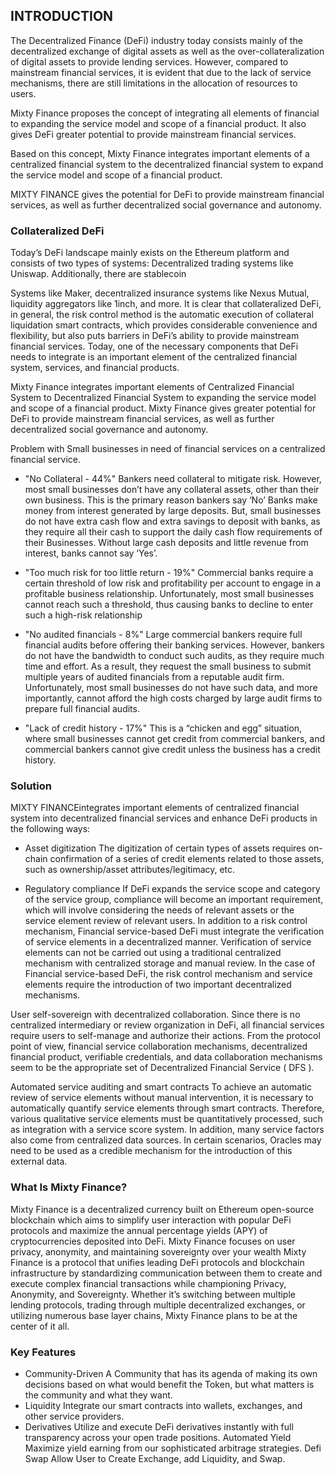 ## INTRODUCTION
The Decentralized Finance (DeFi) industry today consists mainly of the decentralized exchange of digital assets as well as the over-collateralization of digital assets to provide lending services. However, compared to mainstream financial services, it is evident that due to the lack of service mechanisms, there
are still limitations in the allocation of resources to users.

Mixty Finance proposes the concept of integrating all elements of financial to expanding the service model and scope of a financial product. It also gives DeFi greater potential to provide mainstream financial services.

Based on this concept, Mixty Finance integrates important elements of a centralized financial system to the decentralized financial system to expand the service model and scope of a financial product. 

MIXTY FINANCE gives the potential for DeFi to provide mainstream financial services, as well as further decentralized social governance and autonomy.

### Collateralized DeFi
Today’s DeFi landscape mainly exists on the Ethereum platform and consists of two types of systems: Decentralized trading systems like Uniswap. Additionally, there are stablecoin 

Systems like Maker, decentralized insurance systems like Nexus Mutual, liquidity aggregators like 1inch, and more. It is clear that collateralized DeFi, in general, the risk control method is the automatic execution of collateral liquidation smart contracts, which provides considerable convenience and flexibility, but also puts barriers in DeFi’s ability to provide mainstream financial services. Today, one of the necessary components that DeFi needs to integrate is an important element of
the centralized financial system, services, and financial products.

Mixty Finance integrates important elements of Centralized Financial System to Decentralized Financial System to expanding the service model and scope of a financial product. Mixty Finance gives greater potential for DeFi to provide mainstream financial services, as well as further decentralized social governance and autonomy. 

Problem with Small businesses in need of financial services on a centralized financial service. 

- "No Collateral - 44%"
Bankers need collateral to mitigate risk. However, most small businesses don’t have any collateral assets, other than their own business. This is the primary reason bankers say ‘No’ Banks make money from interest generated by large deposits. But, small businesses do not have extra cash flow and extra savings to deposit with banks, as they require all their cash to support the daily cash flow requirements of their Businesses. Without large cash deposits and little revenue from interest,
banks cannot say ‘Yes’.

- "Too much risk for too little return - 19%"
Commercial banks require a certain threshold of low risk and profitability per account to engage in a profitable business relationship. Unfortunately, most small businesses cannot reach such a threshold, thus causing banks to decline to enter such a high-risk relationship

- "No audited financials - 8%"
Large commercial bankers require full financial audits before offering their banking services. However, bankers do not have the bandwidth to conduct such audits, as they require much time and effort. As a result, they request the small business to submit multiple years of audited financials from a reputable audit firm. Unfortunately, most small businesses do not have such data, and more importantly, cannot afford the high costs charged by large audit firms to prepare full financial audits. 

- "Lack of credit history - 17%"
This is a “chicken and egg” situation, where small businesses cannot get credit from commercial bankers, and commercial bankers cannot give credit unless the business has a credit history.

### Solution
MIXTY FINANCEintegrates important elements of centralized
financial system into decentralized financial services and enhance DeFi products in the following ways:
- Asset digitization
The digitization of certain types of assets requires on-chain confirmation of a series of credit elements related to those assets, such as ownership/asset attributes/legitimacy, etc.

- Regulatory compliance
If DeFi expands the service scope and category of the service group, compliance will become an important requirement, which will involve considering the needs of relevant assets or the service element review of relevant users. In addition to a risk control mechanism, Financial service-based DeFi must integrate the verification of service elements in a decentralized manner.  Verification of service elements can not be carried out using a traditional centralized mechanism with centralized storage and manual review. In the case of Financial service-based DeFi, the risk control mechanism and service elements require the introduction of two important decentralized mechanisms. 

User self-sovereign with decentralized collaboration. Since there is no centralized intermediary or review organization in DeFi, all financial services require users to self-manage and authorize their actions. From the protocol point of view, financial service collaboration mechanisms, decentralized financial product, verifiable credentials, and data collaboration mechanisms seem to be the appropriate set of Decentralized Financial Service ( DFS ).

Automated service auditing and smart contracts To achieve an automatic review of service elements without manual intervention, it is necessary to automatically quantify service elements through smart contracts. Therefore, various qualitative service elements must be quantitatively processed, such as integration with a service score system. In addition, many service factors also come from centralized data sources. In certain scenarios, Oracles may need to be used as a credible mechanism for the introduction of this external data.

### What Is Mixty Finance? 
Mixty Finance is a decentralized currency built on Ethereum open-source blockchain which aims to simplify user interaction with popular DeFi protocols and maximize the annual percentage yields (APY) of cryptocurrencies deposited into DeFi. Mixty Finance focuses on user privacy, anonymity, and maintaining sovereignty over your wealth Mixty Finance is a protocol that unifies leading DeFi protocols and blockchain infrastructure by standardizing communication between them to create and execute complex financial transactions while championing Privacy, Anonymity, and Sovereignty. Whether it’s switching between multiple lending protocols, trading through multiple decentralized exchanges, or utilizing numerous base layer chains, Mixty Finance plans to be at the center of it all.

### Key Features 
- Community-Driven 
A Community that has its agenda of making its own decisions based on what would benefit the Token, but what matters is the community and what they want.
- Liquidity 
Integrate our smart contracts into wallets, exchanges, and other service providers.
- Derivatives 
Utilize and execute DeFi derivatives instantly with full transparency across your open trade positions. Automated Yield Maximize yield earning from our sophisticated arbitrage strategies. Defi Swap Allow User to Create Exchange, add Liquidity, and Swap.


